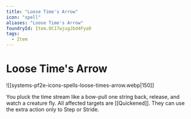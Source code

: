 ```yaml
---
title: "Loose Time's Arrow"
icon: "spell"
aliases: "Loose Time's Arrow"
foundryId: Item.OC17wjugJbd4FyaO
tags:
  - Item
---
```


# Loose Time's Arrow
![[systems-pf2e-icons-spells-loose-times-arrow.webp|150]]

You pluck the time stream like a bow-pull one string back, release, and watch a creature fly. All affected targets are [[Quickened]]. They can use the extra action only to Step or Stride.
